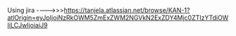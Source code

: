 Using jira ---->>>https://tanjela.atlassian.net/browse/KAN-1?atlOrigin=eyJpIjoiNzRkOWM5ZmExZWM2NGVkN2ExZDY4Mjc0ZTIzYTdiOWIiLCJwIjoiaiJ9
